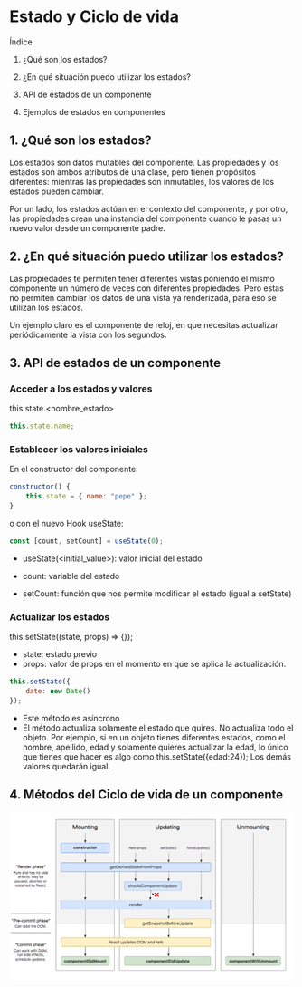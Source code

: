 # Estado y Ciclo de vida

Índice

1. ¿Qué son los estados?

2. ¿En qué situación puedo utilizar los estados?

3. API de estados de un componente

4. Ejemplos de estados en componentes

## 1. ¿Qué son los estados?

Los estados son datos mutables del componente. Las propiedades y los estados son ambos atributos de una clase, pero tienen propósitos diferentes: mientras las propiedades son inmutables, los valores de los estados pueden cambiar.

Por un lado, los estados actúan en el contexto del componente, y por otro, las propiedades crean una instancia del componente cuando le pasas un nuevo valor desde un componente padre.

## 2. ¿En qué situación puedo utilizar los estados?

Las propiedades te permiten tener diferentes vistas poniendo el mismo componente un número de veces con diferentes propiedades. Pero estas no permiten cambiar los datos de una vista ya renderizada, para eso se utilizan los estados.

Un ejemplo claro es el componente de reloj, en que necesitas actualizar periódicamente la vista con los segundos.


## 3. API de estados de un componente

### **Acceder a los estados y valores**

this.state.<nombre_estado>

```jsx
this.state.name;
```

### **Establecer los valores iniciales**

En el constructor del componente:

```jsx
constructor() {
    this.state = { name: "pepe" };
}
```

o con el nuevo Hook useState:

```jsx
const [count, setCount] = useState(0);
```

- useState(<initial_value>): valor inicial del estado

- count: variable del estado

- setCount: función que nos permite modificar el estado (igual a setState)

### **Actualizar los estados**

this.setState((state, props) => {});

- state: estado previo
- props: valor de props en el momento en que se aplica la actualización.

```jsx
this.setState({
    date: new Date()
});
```

- Este método es asíncrono
- El método actualiza solamente el estado que quires. No actualiza todo el objeto. Por ejemplo, si en un objeto tienes diferentes estados, como el nombre, apellido, edad y solamente quieres actualizar la edad, lo único que tienes que hacer es algo como this.setState({edad:24}); Los demás valores quedarán igual.


## 4. Métodos del Ciclo de vida de un componente

![](ciclovidareact.png)